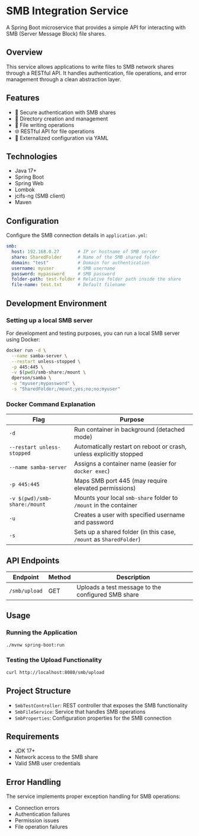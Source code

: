 # SMB Integration Service

A Spring Boot microservice that provides a simple API for interacting with SMB (Server Message Block) file shares.

## Overview

This service allows applications to write files to SMB network shares through a RESTful API. It handles authentication, file operations, and error management through a clean abstraction layer.

## Features

- 🔐 Secure authentication with SMB shares
- 📁 Directory creation and management
- 📝 File writing operations
- 🌐 RESTful API for file operations
- 🔧 Externalized configuration via YAML

## Technologies

- Java 17+
- Spring Boot
- Spring Web
- Lombok
- jcifs-ng (SMB client)
- Maven

## Configuration

Configure the SMB connection details in `application.yml`:

```yaml
smb:
  host: 192.168.0.27       # IP or hostname of SMB server
  share: SharedFolder      # Name of the SMB shared folder
  domain: "test"           # Domain for authentication
  username: myuser         # SMB username
  password: mypassword     # SMB password
  folder-path: test-folder # Relative folder path inside the share
  file-name: test.txt      # Default filename
```

## Development Environment

### Setting up a local SMB server

For development and testing purposes, you can run a local SMB server using Docker:

```bash
docker run -d \
  --name samba-server \
  --restart unless-stopped \
  -p 445:445 \
  -v $(pwd)/smb-share:/mount \
  dperson/samba \
  -u "myuser;mypassword" \
  -s "SharedFolder;/mount;yes;no;no;myuser"
```

### Docker Command Explanation

| Flag                          | Purpose                                                              |
|-------------------------------|----------------------------------------------------------------------|
| `-d`                          | Run container in background (detached mode)                          |
| `--restart unless-stopped`    | Automatically restart on reboot or crash, unless explicitly stopped  |
| `--name samba-server`         | Assigns a container name (easier for `docker exec`)                  |
| `-p 445:445`                  | Maps SMB port 445 (may require elevated permissions)                 |
| `-v $(pwd)/smb-share:/mount`  | Mounts your local `smb-share` folder to `/mount` in the container    |
| `-u`                          | Creates a user with specified username and password                  |
| `-s`                          | Sets up a shared folder (in this case, `/mount` as `SharedFolder`)   |

## API Endpoints

| Endpoint        | Method | Description                                           |
|-----------------|--------|-------------------------------------------------------|
| `/smb/upload`   | GET    | Uploads a test message to the configured SMB share    |

## Usage

### Running the Application

```bash
./mvnw spring-boot:run
```

### Testing the Upload Functionality

```bash
curl http://localhost:8080/smb/upload
```

## Project Structure

- `SmbTestController`: REST controller that exposes the SMB functionality
- `SmbFileService`: Service that handles SMB operations
- `SmbProperties`: Configuration properties for the SMB connection

## Requirements

- JDK 17+
- Network access to the SMB share
- Valid SMB user credentials

## Error Handling

The service implements proper exception handling for SMB operations:
- Connection errors
- Authentication failures
- Permission issues
- File operation failures